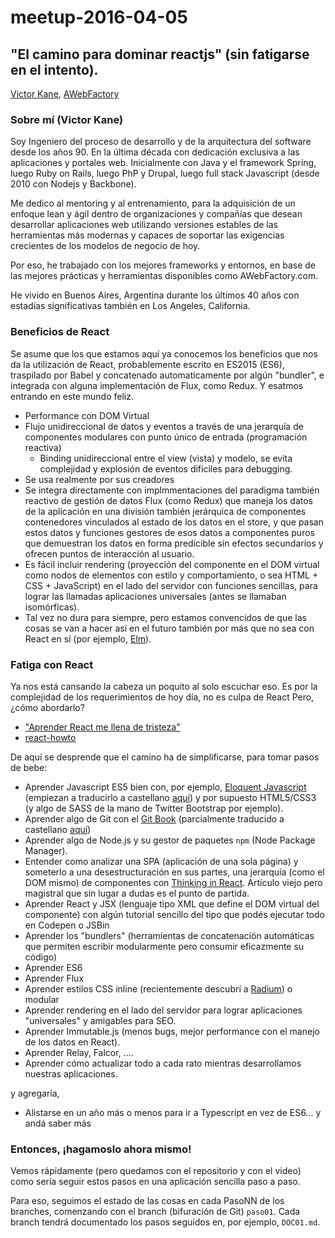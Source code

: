 # meetup-2016-04-05

## "El camino para dominar reactjs" (sin fatigarse en el intento).

[Victor Kane](https://github.com/victorkane), [AWebFactory](https://github.com/awebfactory)

### Sobre mí (Victor Kane)

Soy Ingeniero del proceso de desarrollo y de la arquitectura del software desde los años 90. En la última década con dedicación exclusiva a las aplicaciones y portales web. Inicialmente con Java y el framework Spring, luego Ruby on Rails, luego PhP y Drupal, luego full stack Javascript (desde 2010 con Nodejs y Backbone).

Me dedico al mentoring y al entrenamiento, para la adquisición de un enfoque lean y ágil dentro de organizaciones y compañías que desean desarrollar aplicaciones web utilizando versiones estables de las herramientas más modernas y capaces de soportar las exigencias crecientes de los modelos de negocio de hoy.

Por eso, he trabajado con los mejores frameworks y entornos, en base de las mejores prácticas y herramientas disponibles como AWebFactory.com.

He vivido en Buenos Aires, Argentina durante los últimos 40 años con estadías significativas también en Los Angeles, California. 

### Beneficios de React

Se asume que los que estamos aquí ya conocemos los beneficios que nos da la utilización de React, probablemente escrito en ES2015 (ES6), traspilado por Babel y concatenado automaticamente por algún "bundler", e integrada con alguna implementación de Flux, como Redux. Y esatmos entrando en este mundo feliz. 

* Performance con DOM Virtual
* Flujo unidireccional de datos y eventos a través de una jerarquía de componentes modulares con punto único de entrada (programación reactiva)
    * Binding unidireccional entre el view (vista) y modelo, se evita complejidad y explosión de eventos dificiles para debugging.
* Se usa realmente por sus creadores
* Se integra directamente con implmmentaciones del paradigma también reactivo de gestión de datos Flux (como Redux) que maneja los datos de la aplicación en una división también jerárquica de componentes contenedores vinculados al estado de los datos en el store, y que pasan estos datos y funciones gestores de esos datos a componentes puros que demuestran los datos en forma predicible sin efectos secundarios y ofrecen puntos de interacción al usuario.
* Es fácil incluir rendering (proyección del componente en el DOM virtual como nodos de elementos con estilo y comportamiento, o sea HTML + CSS + JavaScript) en el lado del servidor con funciones sencillas, para lograr las llamadas aplicaciones universales (antes se llamaban isomórficas).
* Tal vez no dura para siempre, pero estamos convencidos de que las cosas se van a hacer así en el futuro también por más que no sea con React en sí (por ejemplo, [Elm](http://elm-lang.org/)).

### Fatiga con React

Ya nos está cansando la cabeza un poquito al solo escuchar eso. Es por la complejidad de los requerimientos de hoy día, no es culpa de React Pero, ¿cómo abordarlo?

* ["Aprender React me llena de tristeza"](https://cdn.rawgit.com/gaearon/react-makes-you-sad/1377b6a6cdc644adfea6bf238f06c75d33ed6f1e/fatigue.svg)
* [react-howto](https://github.com/petehunt/react-howto)


De aquí se desprende que el camino ha de simplificarse, para tomar pasos de bebe:

* Aprender Javascript ES5 bien con, por ejemplo, [Eloquent Javascript](http://eloquentjavascript.net/) (empiezan a traducirlo a castellano [aquí](http://hectorip.github.io/Eloquent-JavaScript-ES-online/)) y por supuesto HTML5/CSS3 (y algo de SASS de la mano de Twitter Bootstrap por ejemplo).
* Aprender algo de Git con el [Git Book](https://git-scm.com/book/en/v2) (parcialmente traducido a castellano [aquí](https://git-scm.com/book/es/v1))
* Aprender algo de Node.js y su gestor de paquetes `npm` (Node Package Manager).
* Entender como analizar una SPA (aplicación de una sola página) y someterlo a una desestructuración en sus partes, una jerarquía (como el DOM mismo) de componentes con [Thinking in React](https://facebook.github.io/react/docs/thinking-in-react.html). Artículo viejo pero magistral que sin lugar a dudas es el punto de partida.
* Aprender React y JSX (lenguaje tipo XML que define el DOM virtual del componente) con algún tutorial sencillo del tipo que podés ejecutar todo en Codepen o JSBin
* Aprender los "bundlers" (herramientas de concatenación automáticas que permiten escribir modularmente pero consumir eficazmente su código)
* Aprender ES6
* Aprender Flux
* Aprender estilos CSS inline (recientemente descubrí a [Radium](https://github.com/FormidableLabs/radium)) o modular  
* Aprender rendering en el lado del servidor para lograr aplicaciones "universales" y amigables para SEO.
* Aprender Immutable.js (menos bugs, mejor performance con el manejo de los datos en React).
* Aprender Relay, Falcor, ....
* Aprender cómo actualizar todo a cada rato mientras desarrollamos nuestras aplicaciones.

y agregaría,

* Alistarse en un año más o menos para ir a Typescript en vez de ES6... y andá saber más 

### Entonces, ¡hagamoslo ahora mismo!

Vemos rápidamente (pero quedamos con el repositorio y con el video) como sería seguir estos pasos en una aplicación sencilla paso a paso.

Para eso, seguimos el estado de las cosas en cada PasoNN de los branches, comenzando con el branch (bifuración de Git) `paso01`. Cada branch tendrá documentado los pasos seguidos en, por ejemplo, `DOC01.md`.



